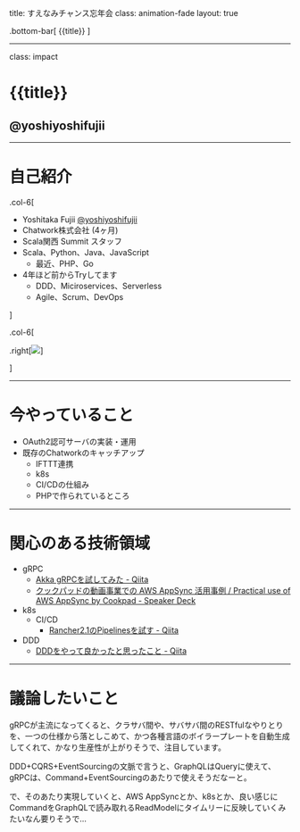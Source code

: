 title: すえなみチャンス忘年会
class: animation-fade
layout: true

<!-- This slide will serve as the base layout for all your slides -->
.bottom-bar[
  {{title}}
]

---

class: impact

# {{title}}
## @yoshiyoshifujii

---

# 自己紹介

.col-6[

- Yoshitaka Fujii [@yoshiyoshifujii](https://twitter.com/yoshiyoshifujii)
- Chatwork株式会社 (4ヶ月)
- Scala関西 Summit スタッフ
- Scala、Python、Java、JavaScript
  - 最近、PHP、Go
- 4年ほど前からTryしてます
  - DDD、Miciroservices、Serverless
  - Agile、Scrum、DevOps

]

.col-6[

.right[<img src="https://pbs.twimg.com/profile_images/907421547551277056/_vQ3f2Fg_400x400.jpg">]

]

---

# 今やっていること

- OAuth2認可サーバの実装・運用
- 既存のChatworkのキャッチアップ
  - IFTTT連携
  - k8s
  - CI/CDの仕組み
  - PHPで作られているところ

---

# 関心のある技術領域

- gRPC
  - [Akka gRPCを試してみた \- Qiita](https://qiita.com/yoshiyoshifujii/items/04944ade01af4fe06bca)
  - [クックパッドの動画事業での AWS AppSync 活用事例 / Practical use of AWS AppSync by Cookpad \- Speaker Deck](https://speakerdeck.com/wata/practical-use-of-aws-appsync-by-cookpad)
- k8s
  - CI/CD
      - [Rancher2\.1のPipelinesを試す \- Qiita](https://qiita.com/yoshiyoshifujii/items/4e360a7a4f2ac76bbc28)
- DDD
  - [DDDをやって良かったと思ったこと \- Qiita](https://qiita.com/yoshiyoshifujii/items/d874afca232928cab10a)

---

# 議論したいこと

gRPCが主流になってくると、クラサバ間や、サバサバ間のRESTfulなやりとりを、一つの仕様から落としこめて、かつ各種言語のボイラープレートを自動生成してくれて、かなり生産性が上がりそうで、注目しています。

DDD+CQRS+EventSourcingの文脈で言うと、GraphQLはQueryに使えて、gRPCは、Command+EventSourcingのあたりで使えそうだなーと。

で、そのあたり実現していくと、AWS AppSyncとか、k8sとか、良い感じにCommandをGraphQLで読み取れるReadModelにタイムリーに反映していくみたいなん要りそうで…


